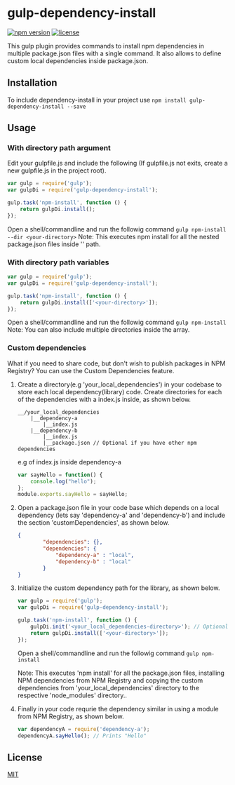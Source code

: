 # gulp-dependency-install
[![npm version](https://badge.fury.io/js/gulp-dependency-install.svg)](https://badge.fury.io/js/gulp-dependency-install)
[![license](https://img.shields.io/npm/l/gulp-dependency-install.svg)](https://www.npmjs.com/package/gulp-dependency-install)

This gulp plugin provides commands to install npm dependencies in multiple package.json files with a single command. It also allows to define custom local dependencies inside package.json.

## Installation
To include dependency-install in your project use
`npm install gulp-dependency-install --save`

## Usage
### With directory path argument
Edit your gulpfile.js and include the following (If gulpfile.js not exits, create a new gulpfile.js in the project root).
```javascript
var gulp = require('gulp');
var gulpDi = require('gulp-dependency-install');

gulp.task('npm-install', function () {
	return gulpDi.install();
});
```
Open a shell/commandline and run the followig command `gulp npm-install --dir <your-directory>`
Note: This executes npm install for all the nested package.json files inside '<your-directory>' path.

### With directory path variables
```javascript
var gulp = require('gulp');
var gulpDi = require('gulp-dependency-install');

gulp.task('npm-install', function () {
	return gulpDi.install(['<your-directory>']);
});
```
Open a shell/commandline and run the followig command `gulp npm-install`
Note: You can also include multiple directories inside the array.

### Custom dependencies
What if you need to share code, but don't wish to publish packages in NPM Registry?
You can use the Custom Dependencies feature.

1. Create a directory(e.g 'your_local_dependencies') in your codebase to store each local dependency(library) code. Create directories for each of the dependencies with a index.js inside, as shown below.
    ```
    __/your_local_dependencies
        |__dependency-a
            |__index.js
        |__dependency-b
            |__index.js   
            |__package.json // Optional if you have other npm dependencies
    ```

    e.g of index.js inside dependency-a
    ```javascript
    var sayHello = function() {
        console.log("hello");
    };
    module.exports.sayHello = sayHello;
    ```
    
2. Open a package.json file in your code base which depends on a local dependency (lets say 'dependency-a' and 'dependency-b') and include the section 'customDependencies', as shown below.
    ```json
    {
            "dependencies": {},
            "dependencies": {
                "dependency-a" : "local",
                "dependency-b" : "local"
            }
    }
    ```
    
3. Initialize the custom dependency path for the library, as shown below.
    ```javascript
    var gulp = require('gulp');
    var gulpDi = require('gulp-dependency-install');

    gulp.task('npm-install', function () {
        gulpDi.init('<your_local_dependencies-directory>'); // Optionally initialize the directory where custom dependencies resides
        return gulpDi.install(['<your-directory>']);
    });
    ```
    Open a shell/commandline and run the followig command `gulp npm-install`
    
    Note: This executes 'npm install' for all the package.json files, installing NPM dependencies from NPM Registry and copying the custom dependencies from 'your_local_dependencies' directory to the respective 'node_modules' directory..
    
4. Finally in your code requrie the dependency similar in using a module from NPM Registry, as shown below.
    ```javascript
    var dependencyA = require('dependency-a');
    dependencyA.sayHello(); // Prints "Hello"
    ```

## License
  [MIT](LICENSE)
